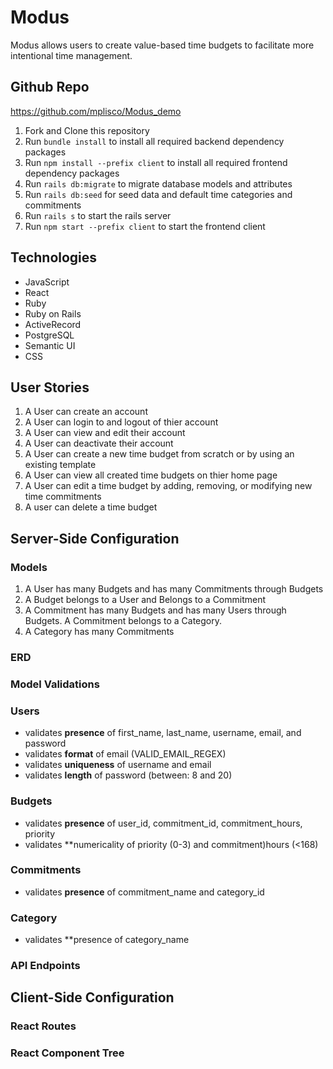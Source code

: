 # Modus

Modus allows users to create value-based time budgets to facilitate more intentional time management.

## Github Repo
https://github.com/mplisco/Modus_demo

1. Fork and Clone this repository
2. Run `bundle install` to install all required backend dependency packages
3. Run `npm install --prefix client` to install all required frontend dependency packages
4. Run `rails db:migrate` to migrate database models and attributes
5. Run `rails db:seed` for seed data and default time categories and commitments
6. Run `rails s` to start the rails server
7. Run `npm start --prefix client` to start the frontend client

## Technologies
* JavaScript
* React
* Ruby
* Ruby on Rails
* ActiveRecord
* PostgreSQL
* Semantic UI
* CSS

## User Stories
1. A User can create an account
2. A User can login to and logout of thier account
3. A User can view and edit their account
4. A User can deactivate their account
5. A User can create a new time budget from scratch or by using an existing template
6. A User can view all created time budgets on thier home page
7. A User can edit a time budget by adding, removing, or modifying new time commitments
8. A user can delete a time budget

## Server-Side Configuration
### Models
1. A User has many Budgets and has many Commitments through Budgets
2. A Budget belongs to a User and Belongs to a Commitment
3. A Commitment has many Budgets and has many Users through Budgets. A Commitment belongs to a Category.
4. A Category has many Commitments

### ERD



### Model Validations

### Users
* validates **presence** of first_name, last_name, username, email, and password
* validates **format** of email (VALID_EMAIL_REGEX)
* validates **uniqueness** of username and email
* validates **length** of password (between: 8 and 20)

### Budgets
* validates **presence** of user_id, commitment_id, commitment_hours, priority
* validates **numericality of priority (0-3) and commitment)hours (<168)

### Commitments
* validates **presence** of commitment_name and category_id

### Category
* validates **presence of category_name

### API Endpoints

## Client-Side Configuration

### React Routes

### React Component Tree



